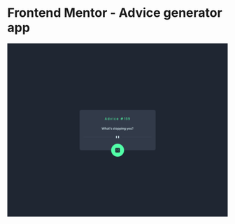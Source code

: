 # Frontend Mentor - Advice generator app

![Design preview for the Advice generator app coding challenge](./images/final.png)

